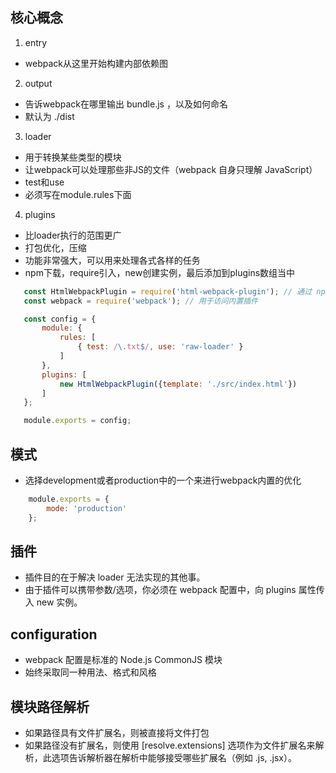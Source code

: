 ## 核心概念
1. entry
 - webpack从这里开始构建内部依赖图

2. output
 - 告诉webpack在哪里输出 bundle.js ，以及如何命名
 - 默认为 ./dist

3. loader
 - 用于转换某些类型的模块
 - 让webpack可以处理那些非JS的文件（webpack 自身只理解 JavaScript）
 - test和use
 - 必须写在module.rules下面

4. plugins
 - 比loader执行的范围更广
 - 打包优化，压缩
 - 功能非常强大，可以用来处理各式各样的任务
 - npm下载，require引入，new创建实例，最后添加到plugins数组当中

 ```js
    const HtmlWebpackPlugin = require('html-webpack-plugin'); // 通过 npm 安装
    const webpack = require('webpack'); // 用于访问内置插件

    const config = {
        module: {
            rules: [
                { test: /\.txt$/, use: 'raw-loader' }
            ]
        },
        plugins: [
            new HtmlWebpackPlugin({template: './src/index.html'})
        ]
    };

    module.exports = config;
 ```


## 模式
- 选择development或者production中的一个来进行webpack内置的优化
```js
    module.exports = {
        mode: 'production'
    };
```

## 插件
 - 插件目的在于解决 loader 无法实现的其他事。
 - 由于插件可以携带参数/选项，你必须在 webpack 配置中，向 plugins 属性传入 new 实例。

## configuration
 - webpack 配置是标准的 Node.js CommonJS 模块
 - 始终采取同一种用法、格式和风格

## 模块路径解析
 - 如果路径具有文件扩展名，则被直接将文件打包
 - 如果路径没有扩展名，则使用 [resolve.extensions] 选项作为文件扩展名来解析，此选项告诉解析器在解析中能够接受哪些扩展名（例如 .js, .jsx）。

